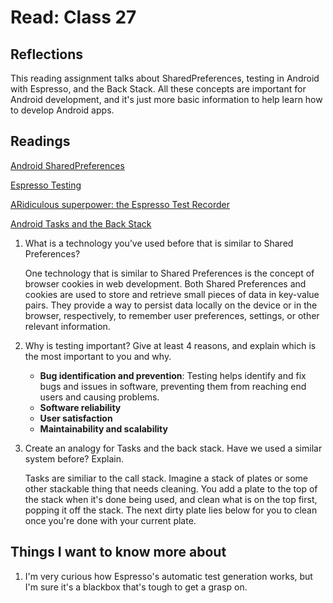 # Read: Class 27

## Reflections

This reading assignment talks about SharedPreferences, testing in Android with Espresso, and the Back Stack. All these concepts are important for Android development, and it's just more basic information to help learn how to develop Android apps.

## Readings

[Android SharedPreferences](https://developer.android.com/training/data-storage/shared-preferences)

[Espresso Testing](https://developer.android.com/training/testing/espresso)

[ARidiculous superpower: the Espresso Test Recorder](https://developer.android.com/studio/test/other-testing-tools/espresso-test-recorder)

[Android Tasks and the Back Stack](https://developer.android.com/guide/components/activities/tasks-and-back-stack)

1. What is a technology you’ve used before that is similar to Shared Preferences?

    One technology that is similar to Shared Preferences is the concept of browser cookies in web development. Both Shared Preferences and cookies are used to store and retrieve small pieces of data in key-value pairs. They provide a way to persist data locally on the device or in the browser, respectively, to remember user preferences, settings, or other relevant information.

2. Why is testing important? Give at least 4 reasons, and explain which is the most important to you and why.

    - **Bug identification and prevention**: Testing helps identify and fix bugs and issues in software, preventing them from reaching end users and causing problems.
    - **Software reliability**
    - **User satisfaction**
    - **Maintainability and scalability**

3. Create an analogy for Tasks and the back stack. Have we used a similar system before? Explain.

    Tasks are similiar to the call stack. Imagine a stack of plates or some other stackable thing that needs cleaning. You add a plate to the top of the stack when it's done being used, and clean what is on the top first, popping it off the stack. The next dirty plate lies below for you to clean once you're done with your current plate.

## Things I want to know more about

1. I'm very curious how Espresso's automatic test generation works, but I'm sure it's a blackbox that's tough to get a grasp on.
